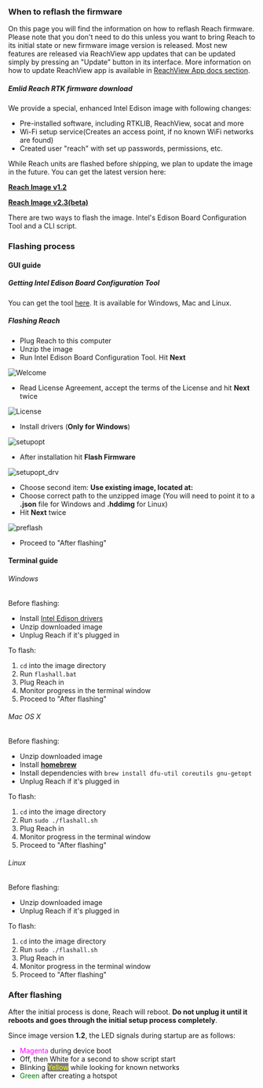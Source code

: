 ### When to reflash the firmware

On this page you will find the information on how to reflash Reach firmware.
Please note that you don't need to do this unless you want to bring Reach to its initial state or new firmware image version is released.
Most new features are released via ReachView app updates that can be updated simply by pressing an "Update" button in its interface.
More information on how to update ReachView app is available in [ReachView App docs section](reachview-basics.md).

##### Emlid Reach RTK firmware download

We provide a special, enhanced Intel Edison image with following changes:

* Pre-installed software, including RTKLIB, ReachView, socat and more
* Wi-Fi setup service(Creates an access point, if no known WiFi networks are found)
* Created user "reach" with set up passwords, permissions, etc.

While Reach units are flashed before shipping, we plan to update the image in the future. You can get the latest version here:

[**Reach Image v1.2**](https://files.emlid.com/images/ReachImage_v1.2.zip)

[**Reach Image v2.3(beta)**](https://files.emlid.com/images/ReachImage_v2.3.zip)

There are two ways to flash the image. Intel's Edison Board Configuration Tool and a CLI script.

### Flashing process

#### GUI guide

##### Getting Intel Edison Board Configuration Tool

You can get the tool [here](https://software.intel.com/en-us/iot/hardware/edison/downloads). It is available for Windows, Mac and Linux.

##### Flashing Reach

- Plug Reach to this computer 
- Unzip the image 
- Run Intel Edison Board Configuration Tool. Hit **Next**

![Welcome](img/firmware-reflashing/welcome.png)

- Read License Agreement, accept the terms of the License and hit **Next** twice

![License](img/firmware-reflashing/license.png)

- Install drivers (**Only for Windows**) 

![setupopt](img/firmware-reflashing/setupopt.png)

- After installation hit **Flash Firmware**

![setupopt_drv](img/firmware-reflashing/setup_with_drivers.png)

- Choose second item: **Use existing image, located at:**  
- Choose correct path to the unzipped image (You will need to point it to a **.json** file for Windows and **.hddimg** for Linux)  
- Hit **Next** twice

![preflash](img/firmware-reflashing/choose_img.png)

- Proceed to "After flashing"

#### Terminal guide

###### Windows

Before flashing:

* Install [Intel Edison drivers](http://downloadmirror.intel.com/24909/eng/IntelEdisonDriverSetup1.2.1.exe)
* Unzip downloaded image
* Unplug Reach if it's plugged in

To flash:

1. `cd` into the image directory
2. Run `flashall.bat`
3. Plug Reach in
4. Monitor progress in the terminal window
5. Proceed to "After flashing"

###### Mac OS X

Before flashing:

* Unzip downloaded image
* Install **[homebrew](http://brew.sh)**
* Install dependencies with `brew install dfu-util coreutils gnu-getopt`
* Unplug Reach if it's plugged in

To flash:

1. `cd` into the image directory
2. Run `sudo ./flashall.sh`
3. Plug Reach in
4. Monitor progress in the terminal window
5. Proceed to "After flashing"

###### Linux

Before flashing:

* Unzip downloaded image
* Unplug Reach if it's plugged in

To flash:

1. `cd` into the image directory
2. Run `sudo ./flashall.sh`
3. Plug Reach in
4. Monitor progress in the terminal window
5. Proceed to "After flashing"

### After flashing

After the initial process is done, Reach will reboot. **Do not unplug it until it reboots and goes through the initial setup process completely**.

Since image version **1.2**, the LED signals during startup are as follows:

* <font color="magenta">Magenta</font> during device boot
* Off, then White for a second to show script start
* Blinking <font color="yellow" style="background-color: grey;">Yellow</font> while looking for known networks
* <font color="green">Green</font> after creating a hotspot
